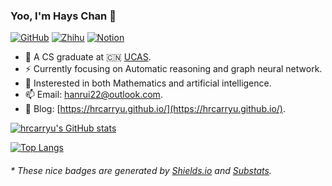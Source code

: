 ### Yoo, I'm Hays Chan 👋

[![GitHub](https://img.shields.io/badge/dynamic/json?logo=github&label=GitHub&labelColor=495867&color=495867&query=%24.data.totalSubs&url=https%3A%2F%2Fapi.spencerwoo.com%2Fsubstats%2F%3Fsource%3Dgithub%26queryKey%3Dhayschan&style=flat-square)](https://github.com/hrcarryu)
[![Zhihu](https://img.shields.io/badge/dynamic/json?logo=zhihu&label=Zhihu&labelColor=0040FF&color=0040FF&query=%24.data.totalSubs&url=https%3A%2F%2Fapi.spencerwoo.com%2Fsubstats%2F%3Fsource%3Dzhihu%26queryKey%3Dxiang-long-zai-tian-52)](https://www.zhihu.com/people/xiang-long-zai-tian-52)
[![Notion](https://img.shields.io/badge/Notion-XD-brightgreen?logo=notion)](https://foggy-hour-c66.notion.site/a80d2580e7f14c3481af1eb75434726c?v=a10ae36c26bc40389a901788d37442a6)

- 👶 A CS graduate at 🇨🇳 [UCAS](https://www.UCAS.ac.cn).
- ⚡ Currently focusing on Automatic reasoning and graph neural network.
- 🔭 Insterested in both Mathematics and artificial intelligence.
- 📫 Email: [hanrui22@outlook.com](hanrui22@outlook.com).
- 🍎 Blog: [https://hrcarryu.github.io/](https://hrcarryu.github.io/).

[![hrcarryu's GitHub stats](https://github-readme-stats.vercel.app/api?username=hrcarryu&show_icons=true&theme=radical&count_private=true)](https://github.com/anuraghazra/github-readme-stats)

[![Top Langs](https://github-readme-stats.vercel.app/api/top-langs/?username=hrcarryu&exclude_repo=CG_proj1,winafl,WDFuzzer,UCAS-Helper,LazyIDA,get-sep-file,sdn-srv6,shijy16.github.io&layout=compact)](https://github.com/anuraghazra/github-readme-stats)

<h6>* These nice badges are generated by <a href="https://shields.io/">Shields.io</a> and <a href="https://github.com/spencerwooo/Substats">Substats</a>.</h6>
